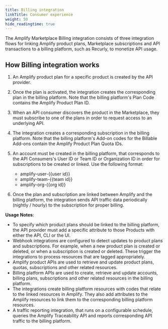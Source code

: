 ```yaml
---
title: Billing integration
linkTitle: Consumer experience
weight: 50
hide_readingtime: true
---
```


The Amplify Marketplace Billing integration consists of three integration flows for linking Amplify product plans, Marketplace subscriptions and API transactions to a billing platform, such as Recurly, to monetize API usage.

## How Billing integration works

1. An Amplify product plan for a specific product is created by the API provider.
2. Once the plan is activated, the integration creates the corresponding plan in the billing platform. Note that the billing platform's Plan Code contains the Amplify Product Plan ID.
3. When an API consumer discovers the product in the Marketplace, they must subscribe to one of the plans in order to request access to an underlying API.
4. The integration creates a corresponding subscription in the billing platform. Note that the billing platform's Add-on codes for the Billable Add-ons contain the Amplify Product Plan Quota IDs.
5. An account must be created in the billing platform, that corresponds to the API Consumers's User ID or Team ID or Organization ID in order for subscriptions to be created or linked. Use the following format:

    * amplify-user-{{user id}}
    * amplify-team-{{team id}}
    * amplify-org-{{org id}}

6. Once the plan and subscription are linked between Amplify and the billing platform, the integration sends API traffic data periodically (nightly / hourly) to the subscription for proper billing.

**Usage Notes**:

* To specify which product plans should be linked to the billing platform, the API provider must add a specific attribute to those Products with either the API, CLI or the UI.
* Webhook integrations are configured to detect updates to product plans and subscriptions. For example, when a new product plan is created or deleted, or when a subscription is created or deleted. These trigger the integrations to process resources that are tagged appropriately.
* Amplify product APIs are used to retrieve and update product plans, quotas, subscriptions and other related resources.
* Billing platform APIs are used to create, retrieve and update accounts, billing plans, subscriptions and other related resources in the billing platform.
* The integrations create billing platform resources with codes that relate to the linked resources in Amplify. They also add attributes to the Amplify resources to link them to the corresponding billing platform resources.
* A traffic reporting integration, that runs on a configurable schedule, queries the Amplify Traceability API and reports corresponding API traffic to the billing platform.